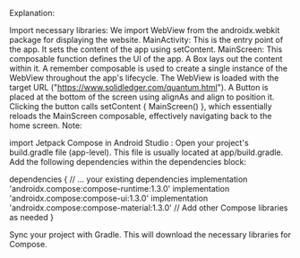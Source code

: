 Explanation:

Import necessary libraries: We import WebView from the androidx.webkit package for displaying the website.
MainActivity: This is the entry point of the app. It sets the content of the app using setContent.
MainScreen: This composable function defines the UI of the app.
A Box lays out the content within it.
A remember composable is used to create a single instance of the WebView throughout the app's lifecycle.
The WebView is loaded with the target URL ("https://www.solidledger.com/quantum.html").
A Button is placed at the bottom of the screen using alignAs and align to position it.
Clicking the button calls setContent { MainScreen() }, which essentially reloads the MainScreen composable, effectively navigating back to the home screen.
Note:

import Jetpack Compose in Android Studio :
Open your project's build.gradle file (app-level). This file is usually located at app/build.gradle.
Add the following dependencies within the dependencies block:

dependencies {
    // ... your existing dependencies
    implementation 'androidx.compose:compose-runtime:1.3.0'
    implementation 'androidx.compose:compose-ui:1.3.0'
    implementation 'androidx.compose:compose-material:1.3.0'
    // Add other Compose libraries as needed
}

Sync your project with Gradle. This will download the necessary libraries for Compose.
